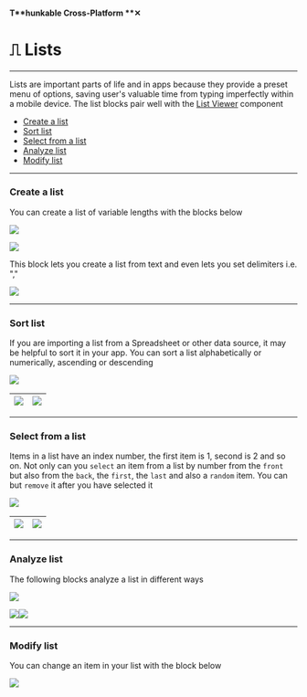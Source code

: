 #### T**hunkable Cross-Platform **✕

# ⎍ Lists

---

Lists are important parts of life and in apps because they provide a preset menu of options, saving user's valuable time from typing imperfectly within a mobile device. The list blocks pair well with the [List Viewer](/x/components/user-interface/list-viewer.md) component

* [Create a list](#create-a-list)
* [Sort list](#sort-list)
* [Select from a list](#select-from-a-list)
* [Analyze list](#analyze-list)
* [Modify list](#modify-list)

---

### Create a list

You can create a list of variable lengths with the blocks below

![](/assets/blocks-lists-✕-fig-2.png)

![](/assets/blocks-lists-✕-fig-3.png)

This block lets you create a list from text and even lets you set delimiters i.e. ","

![](/assets/blocks-lists-✕-fig-8.png)

---

### Sort list

If you are importing a list from a Spreadsheet or other data source, it may be helpful to sort it in your app. You can sort a list alphabetically or numerically, ascending or descending

![](/assets/blocks-lists-✕-fig-9.png)

| ![](/assets/blocks-lists-✕-fig-10.png) | ![](/assets/blocks-lists-✕-fig-11.png) |
| :--- | :--- |


---

### Select from a list

Items in a list have an index number, the first item is 1, second is 2 and so on. Not only can you `select` an item from a list by number from the `front` but also from the `back`, the `first`, the `last` and also a `random` item. You can but  `remove` it after you have selected it

![](/assets/blocks-lists-✕-fig-5.png)

| ![](/assets/blocks-lists-✕-fig-12.png) | ![](/assets/blocks-lists-✕-fig-13.png) |
| :--- | :--- |


---

### Analyze list

The following blocks analyze a list in different ways

![](/assets/blocks-lists-✕-fig-4.png)

![](/assets/blocks-lists-✕-fig-1.png)![](/assets/blocks-lists-✕-fig-7.png)

---

### Modify list

You can change an item in your list with the block below

![](/assets/blocks-lists-✕-fig-6.png)

